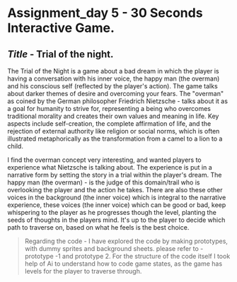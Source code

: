 # Assignment_day 5 - 30 Seconds Interactive Game.


## _Title_ - Trial of the night.


The Trial of the Night is a game about a bad dream in which the player is having a conversation with his inner voice, the happy man (the overman) and his conscious self (reflected by the player's action). The game talks about darker themes of desire and overcoming your fears. The "overman" as coined by the German philosopher Friedrich Nietzsche - talks about it  as a goal for humanity to strive for, representing a being who overcomes traditional morality and creates their own values and meaning in life. Key aspects include self-creation, the complete affirmation of life, and the rejection of external authority like religion or social norms, which is often illustrated metaphorically as the transformation from a camel to a lion to a child.


I find the overman concept very interesting, and wanted players to experience what Nietzsche is talking about. The experience is put in a narrative form by setting the story in a trial within the player's dream. The happy man (the overman) - is the judge of this domain/trail who is overlooking the player and the action he takes. There are also these other voices in the background (the inner voice) which is integral to the narrative experience, these voices (the inner voice) which can be good or bad, keep whispering to the player as he progresses though the level, planting the seeds of thoughts in the players mind. It's up to the player to decide which path to traverse on, based on what he feels is the best choice.

> Regarding the code -
I have explored the code by making prototypes, with dummy sprites and background sheets. please refer to - prototype -1 and prototype 2.
For the structure of the code itself I took help of Ai to understand how to code game states, as the game has levels for the player to traverse through.  







